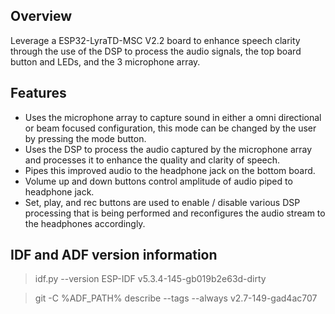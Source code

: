 ## Overview

Leverage a ESP32-LyraTD-MSC V2.2 board to enhance speech clarity through the use of the DSP to process the audio signals, the top board button and LEDs, and the 3 microphone array.

## Features
- Uses the microphone array to capture sound in either a omni directional or beam focused configuration, this mode can be changed by the user by pressing the mode button.
- Uses the DSP to process the audio captured by the microphone array and processes it to enhance the quality and clarity of speech.
- Pipes this improved audio to the headphone jack on the bottom board.
- Volume up and down buttons control amplitude of audio piped to headphone jack.
- Set, play, and rec buttons are used to enable / disable various DSP processing that is being performed and reconfigures the audio stream to the headphones accordingly.

## IDF and ADF version information

>idf.py --version
ESP-IDF v5.3.4-145-gb019b2e63d-dirty

>git -C %ADF_PATH% describe --tags --always
v2.7-149-gad4ac707